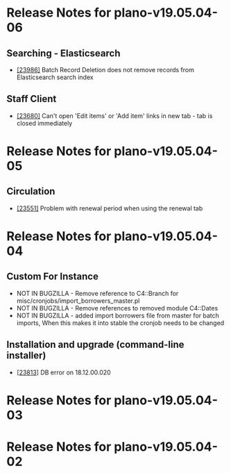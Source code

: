 
# Release Notes for plano-v19.05.04-06

## Searching - Elasticsearch

- [[23986]](http://bugs.koha-community.org/bugzilla3/show_bug.cgi?id=23986) Batch Record Deletion does not remove records from Elasticsearch search index

## Staff Client

- [[23680]](http://bugs.koha-community.org/bugzilla3/show_bug.cgi?id=23680) Can't open 'Edit items' or 'Add item' links in new tab - tab is closed immediately



# Release Notes for plano-v19.05.04-05

## Circulation

- [[23551]](http://bugs.koha-community.org/bugzilla3/show_bug.cgi?id=23551) Problem with renewal period when using the renewal tab



# Release Notes for plano-v19.05.04-04

## Custom For Instance

- NOT IN BUGZILLA - Remove reference to C4::Branch for misc/cronjobs/import_borrowers_master.pl
- NOT IN BUGZILLA - Remove references to removed module C4::Dates
- NOT IN BUGZILLA - added import borrowers file from master for batch imports, When this makes it into stable the cronjob needs to be changed

## Installation and upgrade (command-line installer)

- [[23813]](http://bugs.koha-community.org/bugzilla3/show_bug.cgi?id=23813) DB error on 18.12.00.020



# Release Notes for plano-v19.05.04-03



# Release Notes for plano-v19.05.04-02


